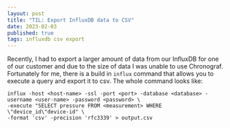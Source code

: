 ```yaml
---
layout: post
title: "TIL: Export InfluxDB data to CSV"
date: 2023-02-03
published: true
tags: influxdb csv export
---
```


Recently, I had to export a larger amount of data from our InfluxDB for one of our customer and due to the size of 
data I was unable to use Chronograf. Fortunately for me, there is a build in `influx` command that allows you to 
execute a query and export it to csv. The whole command looks like:

```
influx -host <host-name> -ssl -port <port> -database <database> -username <user-name> -password <password> \
-execute "SELECT pressure FROM <measurement> WHERE \"device_id\"device-id" \
-format 'csv' -precision 'rfc3339' > output.csv
```

